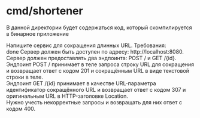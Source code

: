 # cmd/shortener

В данной директории будет содержаться код, который скомпилируется в бинарное приложение



Напишите сервис для сокращения длинных URL. 
Требования:<br/>
done Сервер должен быть доступен по адресу: http://localhost:8080. <br/>
Сервер должен предоставлять два эндпоинта: POST / и GET /{id}.<br/>
Эндпоинт POST / принимает в теле запроса строку URL для сокращения и возвращает ответ с кодом 201 и сокращённым URL в виде текстовой строки в теле.<br/>
Эндпоинт GET /{id} принимает в качестве URL-параметра идентификатор сокращённого URL и возвращает ответ с кодом 307 и оригинальным URL в HTTP-заголовке Location.<br/>
Нужно учесть некорректные запросы и возвращать для них ответ с кодом 400.<br/>

